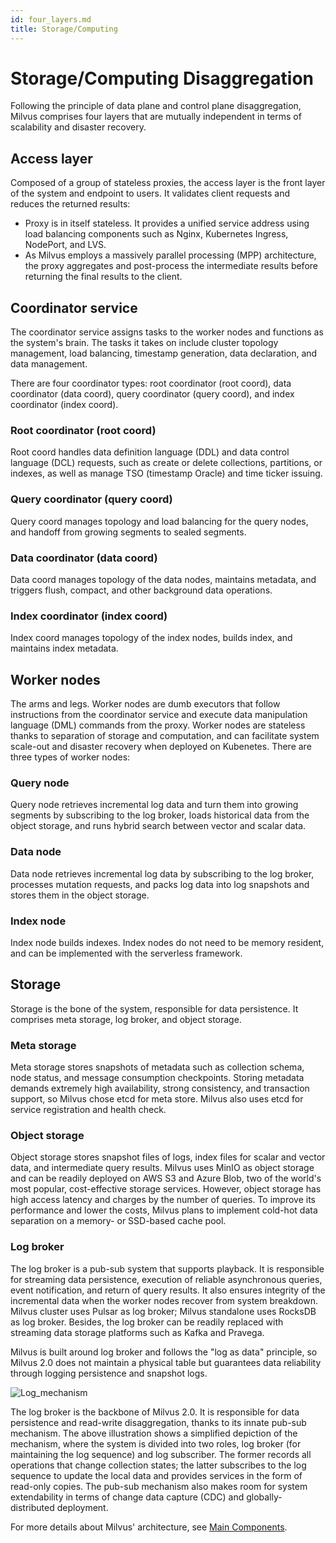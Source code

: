 ```yaml
---
id: four_layers.md
title: Storage/Computing
---
```


# Storage/Computing Disaggregation



Following the principle of data plane and control plane disaggregation, Milvus comprises four layers that are mutually independent in terms of scalability and disaster recovery.

## Access layer

Composed of a group of stateless proxies, the access layer is the front layer of the system and endpoint to users. It validates client requests and reduces the returned results: 

- Proxy is in itself stateless. It provides a unified service address using load balancing components such as Nginx, Kubernetes Ingress, NodePort, and LVS. 
- As Milvus employs a massively parallel processing (MPP) architecture, the proxy aggregates and post-process the intermediate results before returning the final results to the client.  

## Coordinator service

The coordinator service assigns tasks to the worker nodes and functions as the system's brain. The tasks it takes on include cluster topology management, load balancing, timestamp generation, data declaration, and data management. 

There are four coordinator types: root coordinator (root coord), data coordinator (data coord), query coordinator (query coord), and index coordinator (index coord).

### Root coordinator (root coord)

Root coord handles data definition language (DDL) and data control language (DCL) requests, such as create or delete collections, partitions, or indexes, as well as manage TSO (timestamp Oracle) and time ticker issuing.

### Query coordinator (query coord)

Query coord manages topology and load balancing for the query nodes, and handoff from growing segments to sealed segments.

### Data coordinator (data coord)

Data coord manages topology of the data nodes, maintains metadata, and triggers flush, compact, and other background data operations. 

### Index coordinator (index coord)

Index coord manages topology of the index nodes, builds index, and maintains index metadata.

## Worker nodes

The arms and legs. Worker nodes are dumb executors that follow instructions from the coordinator service and execute data manipulation language (DML) commands from the proxy. Worker nodes are stateless thanks to separation of storage and computation, and can facilitate system scale-out and disaster recovery when deployed on Kubenetes. There are three types of worker nodes: 

### Query node

Query node retrieves incremental log data and turn them into growing segments by subscribing to the log broker, loads historical data from the object storage, and runs hybrid search between vector and scalar data. 

### Data node

Data node retrieves incremental log data by subscribing to the log broker, processes mutation requests, and packs log data into log snapshots and stores them in the object storage. 

### Index node

Index node builds indexes.  Index nodes do not need to be memory resident, and can be implemented with the serverless framework. 

## Storage

Storage is the bone of the system, responsible for data persistence. It comprises meta storage, log broker, and object storage.

### Meta storage

Meta storage stores snapshots of metadata such as collection schema, node status, and message consumption checkpoints. Storing metadata demands extremely high availability, strong consistency, and transaction support, so Milvus chose etcd for meta store. Milvus also uses etcd for service registration and health check. 

### Object storage

Object storage stores snapshot files of logs, index files for scalar and vector data, and intermediate query results. Milvus uses MinIO as object storage and can be readily deployed on AWS S3 and Azure Blob, two of the world's most popular, cost-effective storage services. However, object storage has high access latency and charges by the number of queries. To improve its performance and lower the costs, Milvus plans to implement cold-hot data separation on a memory- or SSD-based cache pool.

### Log broker 

The log broker is a pub-sub system that supports playback. It is responsible for streaming data persistence, execution of reliable asynchronous queries, event notification, and return of query results. It also ensures integrity of the incremental data when the worker nodes recover from system breakdown. Milvus cluster uses Pulsar as log broker; Milvus standalone uses RocksDB as log broker. Besides, the log broker can be readily replaced with streaming data storage platforms such as Kafka and Pravega. 

Milvus is built around log broker and follows the "log as data" principle, so Milvus 2.0 does not maintain a physical table but guarantees data reliability through logging persistence and snapshot logs. 

![Log_mechanism](../../../assets/log_mechanism.png)

The log broker is the backbone of Milvus 2.0. It is responsible for data persistence and read-write disaggregation, thanks to its innate pub-sub mechanism. The above illustration shows a simplified depiction of the mechanism, where the system is divided into two roles, log broker (for maintaining the log sequence) and log subscriber. The former records all operations that change collection states; the latter subscribes to the log sequence to update the local data and provides services in the form of read-only copies. The pub-sub mechanism also makes room for system extendability in terms of change data capture (CDC) and globally-distributed deployment. 


For more details about Milvus' architecture, see [Main Components](main_components.md).
